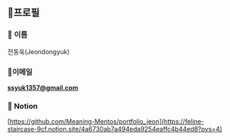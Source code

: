 ## 🪪프로필

### 👤 **이름**

전동욱(Jeondongyuk)

### 📧**이메일**

 [**ssyuk1357@gmail.com**](mailto:ssyuk1357@gmail.com)

### 📂 **Notion**

[https://github.com/Meaning-Mentos/portfolio_jeon](https://feline-staircase-9cf.notion.site/4a6730ab7a494eda9254eaffc4b44ed8?pvs=4)
